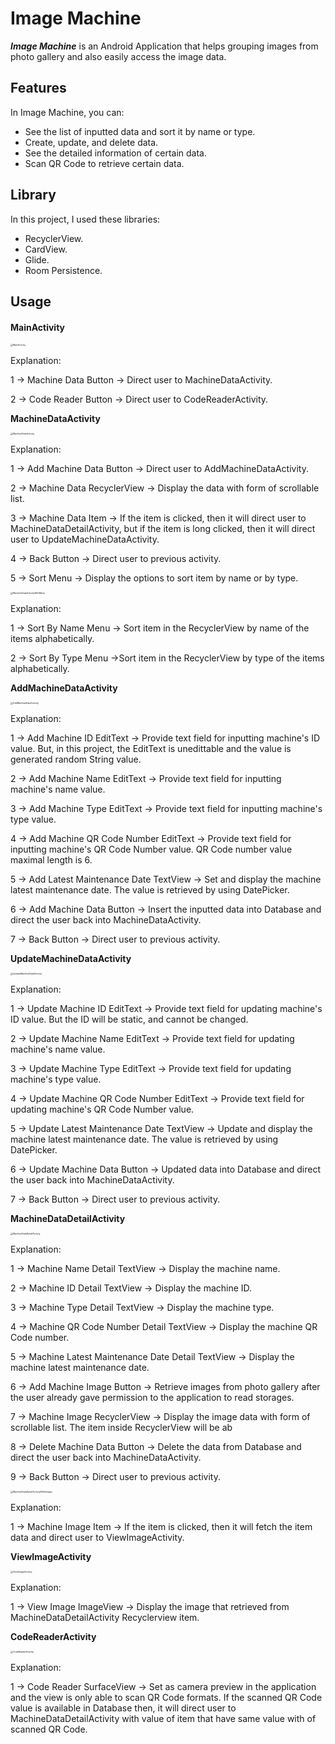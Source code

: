 # **Image Machine**

***Image Machine*** is an Android Application that helps grouping images from photo gallery and also easily access the image data.


## **Features**

In Image Machine, you can:

- See the list of inputted data and sort it by name or type.
- Create, update, and delete data.
- See the detailed information of certain data.
- Scan QR Code to retrieve certain data.



## **Library**

In this project, I used these libraries:

- RecyclerView.
- CardView.
- Glide.
- Room Persistence.



## **Usage**

#### **MainActivity**

<img src="D:\Self Development Files\Works\Prospace\Prospace UI Components\Image Machine - UI Screen\For README\MainActivity.png" alt="MainActivity" style="zoom: 25%;" />

Explanation:

1 &#8594; Machine Data Button &#8594; Direct user to MachineDataActivity.

2 &#8594; Code Reader Button &#8594; Direct user to CodeReaderActivity.



**MachineDataActivity**

<img src="D:\Self Development Files\Works\Prospace\Prospace UI Components\Image Machine - UI Screen\For README\MachineDataActivity.png" alt="MachineDataActivity" style="zoom: 25%;" />

Explanation:

1 &#8594; Add Machine Data Button &#8594; Direct user to AddMachineDataActivity.

2 &#8594; Machine Data RecyclerView &#8594; Display the data with form of scrollable list.

3 &#8594; Machine Data Item &#8594; If the item is clicked, then it will direct user to MachineDataDetailActivity, but if the item is long clicked, then it will direct user to UpdateMachineDataActivity.

4 &#8594; Back Button &#8594; Direct user to previous activity.

5 &#8594; Sort Menu &#8594; Display the options to sort item by name or by type.

<img src="D:\Self Development Files\Works\Prospace\Prospace UI Components\Image Machine - UI Screen\For README\MachineDataActivityWithMenu.png" alt="MachineDataActivityWithMenu" style="zoom: 25%;" />

Explanation:

1 &#8594; Sort By Name Menu &#8594; Sort item in the RecyclerView by name of the items alphabetically.

2 &#8594; Sort By Type Menu &#8594;Sort item in the RecyclerView by type of the items alphabetically.



**AddMachineDataActivity**

<img src="D:\Self Development Files\Works\Prospace\Prospace UI Components\Image Machine - UI Screen\For README\AddMachineDataActivity.png" alt="AddMachineDataActivity" style="zoom:25%;" />

Explanation:

1 &#8594; Add Machine ID EditText &#8594; Provide text field for inputting machine's ID value. But, in this project, the EditText is unedittable and the value is generated random String value.

2 &#8594; Add Machine Name EditText &#8594; Provide text field for inputting machine's name value. 

3 &#8594; Add Machine Type EditText &#8594; Provide text field for inputting machine's type value. 

4 &#8594; Add Machine QR Code Number EditText &#8594; Provide text field for inputting machine's QR Code Number value.  QR Code number value maximal length is 6.

5 &#8594; Add Latest Maintenance Date TextView &#8594; Set and display the machine latest maintenance date. The value is retrieved by using DatePicker.

6 &#8594; Add Machine Data Button &#8594; Insert the inputted data into Database and direct the user back into MachineDataActivity.

7 &#8594; Back Button &#8594; Direct user to previous activity.



**UpdateMachineDataActivity**

<img src="D:\Self Development Files\Works\Prospace\Prospace UI Components\Image Machine - UI Screen\For README\UpdateMachineDataActivity.png" alt="UpdateMachineDataActivity" style="zoom:25%;" />

Explanation:

1 &#8594; Update Machine ID EditText &#8594; Provide text field for updating machine's ID value. But the ID will be static, and cannot be changed.

2 &#8594; Update Machine Name EditText &#8594; Provide text field for updating machine's name value. 

3 &#8594; Update Machine Type EditText &#8594; Provide text field for updating machine's type value. 

4 &#8594; Update Machine QR Code Number EditText &#8594; Provide text field for updating machine's QR Code Number value. 

5 &#8594; Update Latest Maintenance Date TextView &#8594; Update and display the machine latest maintenance date. The value is retrieved by using DatePicker.

6 &#8594; Update Machine Data Button &#8594; Updated data into Database and direct the user back into MachineDataActivity.

7 &#8594; Back Button &#8594; Direct user to previous activity.



**MachineDataDetailActivity**

<img src="D:\Self Development Files\Works\Prospace\Prospace UI Components\Image Machine - UI Screen\For README\MachineDataDetailActivity.png" alt="MachineDataDetailActivity" style="zoom:25%;" />

Explanation:

1 &#8594; Machine Name Detail TextView &#8594; Display the machine name.

2 &#8594; Machine ID Detail TextView &#8594; Display the machine ID.

3 &#8594; Machine Type Detail TextView &#8594; Display the machine type.

4 &#8594; Machine QR Code Number Detail TextView &#8594; Display the machine QR Code number. 

5 &#8594; Machine Latest Maintenance Date Detail TextView &#8594; Display the machine latest maintenance date.

6 &#8594; Add Machine Image Button &#8594; Retrieve images from photo gallery after the user already gave permission to the application to read storages.

7 &#8594; Machine Image RecyclerView &#8594; Display the image data with form of scrollable list. The item inside RecyclerView will be ab

8 &#8594; Delete Machine Data Button &#8594; Delete the data from Database and direct the user back into MachineDataActivity.

9 &#8594; Back Button &#8594; Direct user to previous activity.

<img src="D:\Self Development Files\Works\Prospace\Prospace UI Components\Image Machine - UI Screen\For README\MachineDataDetailActivityWithImages.png" alt="MachineDataDetailActivityWithImages" style="zoom:25%;" />

Explanation:

1 &#8594; Machine Image Item &#8594; If the item is clicked, then it will fetch the item data and direct user to ViewImageActivity.



**ViewImageActivity**

<img src="D:\Self Development Files\Works\Prospace\Prospace UI Components\Image Machine - UI Screen\For README\ViewImageActivity.png" alt="ViewImageActivity" style="zoom:25%;" />

Explanation:

1 &#8594; View Image ImageView &#8594; Display the image that retrieved from MachineDataDetailActivity Recyclerview item.



**CodeReaderActivity**

<img src="D:\Self Development Files\Works\Prospace\Prospace UI Components\Image Machine - UI Screen\For README\CodeReaderActivity.png" alt="CodeReaderActivity" style="zoom:25%;" />

Explanation:

1 &#8594; Code Reader SurfaceView &#8594; Set as camera preview in the application and the view is only able to scan QR Code formats. If the scanned QR Code value is available in Database then, it will direct user to MachineDataDetailActivity with value of item that have same value with of scanned QR Code.